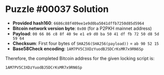 # Puzzle #00037 Solution

- **Provided hash160**: `6686c88f409ee1e9d0ba5041dffb7250d85d5964`
- **Bitcoin network version byte**: `0x00` (for a P2PKH mainnet address)
- **Payload**: `00 66 86 c8 8f 40 9e e1 e9 d0 ba 50 41 df fb 72 50 d8 5d 59 64`
- **Checksum**: First four bytes of `SHA256(SHA256(payload))` = `ab 90 52 15`
- **Base58Check encoding**: `1AM7PV5C3XDzYuodBJ5DCrKsMR7x9RN6Sp`

Therefore, the completed Bitcoin address for the given locking script is:

```
1AM7PV5C3XDzYuodBJ5DCrKsMR7x9RN6Sp
```
